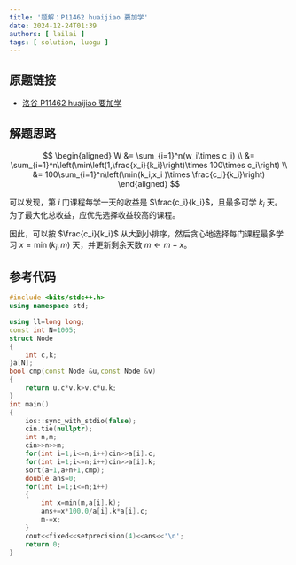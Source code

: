 ```yaml
---
title: '题解：P11462 huaijiao 要加学'
date: 2024-12-24T01:39
authors: [ lailai ]
tags: [ solution, luogu ]
---
```


## 原题链接

- [洛谷 P11462 huaijiao 要加学](https://www.luogu.com.cn/problem/P11462)

<!-- truncate -->

## 解题思路

$$
\begin{aligned}
  W &= \sum_{i=1}^n(w_i\times c_i) \\
  &= \sum_{i=1}^n\left(\min\left(1,\frac{x_i}{k_i}\right)\times 100\times c_i\right) \\
  &= 100\sum_{i=1}^n\left(\min(k_i,x_i )\times \frac{c_i}{k_i}\right)
\end{aligned}
$$

可以发现，第 $i$ 门课程每学一天的收益是 $\frac{c_i}{k_i}$，且最多可学 $k_i$ 天。为了最大化总收益，应优先选择收益较高的课程。

因此，可以按 $\frac{c_i}{k_i}$ 从大到小排序，然后贪心地选择每门课程最多学习 $x = \min(k_i, m)$ 天，并更新剩余天数 $m \gets m - x$。

## 参考代码

```cpp
#include <bits/stdc++.h>
using namespace std;

using ll=long long;
const int N=1005;
struct Node
{
	int c,k;
}a[N];
bool cmp(const Node &u,const Node &v)
{
	return u.c*v.k>v.c*u.k;
}
int main()
{
	ios::sync_with_stdio(false);
	cin.tie(nullptr);
	int n,m;
	cin>>n>>m;
	for(int i=1;i<=n;i++)cin>>a[i].c;
	for(int i=1;i<=n;i++)cin>>a[i].k;
	sort(a+1,a+n+1,cmp);
	double ans=0;
	for(int i=1;i<=n;i++)
	{
		int x=min(m,a[i].k);
		ans+=x*100.0/a[i].k*a[i].c;
		m-=x;
	}
	cout<<fixed<<setprecision(4)<<ans<<'\n';
	return 0;
}
```
